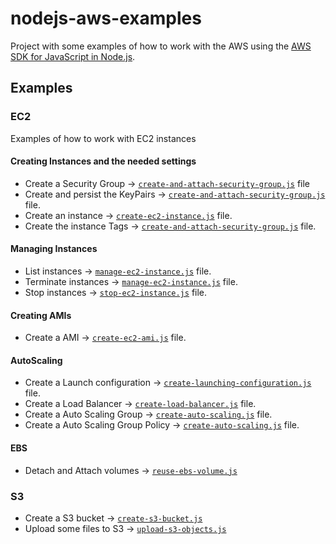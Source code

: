 # nodejs-aws-examples

Project with some examples of how to work with the AWS using the
[AWS SDK for JavaScript in Node.js](https://aws.amazon.com/sdk-for-node-js/).

## Examples

### EC2

Examples of how to work with EC2 instances

#### Creating Instances and the needed settings

- Create a Security Group -> [`create-and-attach-security-group.js`](ec2/create-and-attach-security-group.js) file
- Create and persist the KeyPairs -> [`create-and-attach-security-group.js`](ec2/create-and-attach-security-group.js) file.
- Create an instance -> [`create-ec2-instance.js`](ec2/create-ec2-instance.js) file.
- Create the instance Tags -> [`create-and-attach-security-group.js`](ec2/create-and-attach-security-group.js) file.

#### Managing Instances
- List instances -> [`manage-ec2-instance.js`](ec2/manage-ec2-instance.js) file.
- Terminate instances -> [`manage-ec2-instance.js`](ec2/manage-ec2-instance.js) file.
- Stop instances -> [`stop-ec2-instance.js`](ec2/stop-ec2-instance.js) file.

#### Creating AMIs
- Create a AMI -> [`create-ec2-ami.js`](ec2/create-ec2-ami.js) file.

#### AutoScaling
- Create a Launch configuration -> [`create-launching-configuration.js`](ec2/create-launching-configuration.js) file.
- Create a Load Balancer -> [`create-load-balancer.js`](ec2/create-load-balancer.js) file.
- Create a Auto Scaling Group  -> [`create-auto-scaling.js`](ec2/create-auto-scaling.js) file.
- Create a Auto Scaling Group Policy -> [`create-auto-scaling.js`](ec2/create-auto-scaling.js) file.

#### EBS 
- Detach and Attach volumes -> [`reuse-ebs-volume.js`](ec2/reuse-ebs-volume.js)


### S3
- Create a S3 bucket -> [`create-s3-bucket.js`](s3/create-s3-bucket.js)
- Upload some files to S3 -> [`upload-s3-objects.js`](s3/upload-s3-objects.js)